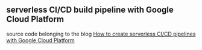 ## serverless CI/CD build pipeline with Google Cloud Platform

source code belonging to the blog [How to create serverless CI/CD pipelines with Google Cloud Platform](https://binx.io/blog/2019/12/09/serverless-ci-cd-pipelines-with-google-cloud-platform/)



